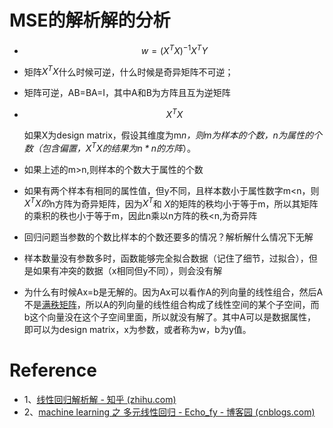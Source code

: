 # MSE的解析解的分析

- $$
  w=(X^TX)^{-1}X^TY
  $$
- 矩阵$X^TX$什么时候可逆，什么时候是奇异矩阵不可逆；
- 矩阵可逆，AB=BA=I，其中A和B为方阵且互为逆矩阵
- $$
  X^TX
  $$

  如果X为design matrix，假设其维度为m*n，则m为样本的个数，n为属性的个数（包含偏置，$X^TX$的结果为$n*n$的方阵*）。
- 如果上述的m>n,则样本的个数大于属性的个数
- 如果有两个样本有相同的属性值，但y不同，且样本数小于属性数字m<n，则$X^TX的$n方阵为奇异矩阵，因为$X^T$和 $X$的矩阵的秩均小于等于m，所以其矩阵的乘积的秩也小于等于m，因此n乘以n方阵的秩<n,为奇异阵
- 回归问题当参数的个数比样本的个数还要多的情况？解析解什么情况下无解
- 样本数量没有参数多时，函数能够完全拟合数据（记住了细节，过拟合），但是如果有冲突的数据（x相同但y不同），则会没有解
- 为什么有时候Ax=b是无解的。因为Ax可以看作A的列向量的线性组合，然后A不是[满秩矩阵](https://www.zhihu.com/search?q=%E6%BB%A1%E7%A7%A9%E7%9F%A9%E9%98%B5&search_source=Entity&hybrid_search_source=Entity&hybrid_search_extra=%7B%22sourceType%22%3A%22answer%22%2C%22sourceId%22%3A118729056%7D)，所以A的列向量的线性组合构成了线性空间的某个子空间，而b这个向量没在这个子空间里面，所以就没有解了。其中A可以是数据属性，即可以为design matrix，x为参数，或者称为w，b为y值。

# Reference

- 1、[线性回归解析解 - 知乎 (zhihu.com)](https://zhuanlan.zhihu.com/p/74157986)
- 2、[machine learning 之 多元线性回归 - Echo_fy - 博客园 (cnblogs.com)](https://www.cnblogs.com/echo-coding/p/8690649.html)
